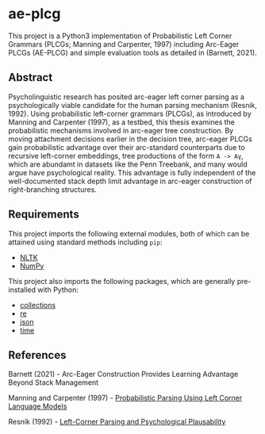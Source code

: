 # ae-plcg
This project is a Python3 implementation of Probabilistic Left Corner Grammars (PLCGs; Manning and Carpenter, 1997) including Arc-Eager PLCGs (AE-PLCG) and simple evaluation tools as detailed in (Barnett, 2021).

## Abstract
Psycholinguistic research has posited arc-eager left corner parsing as a psychologically viable candidate for the human parsing mechanism (Resnik, 1992). Using probabilistic left-corner grammars (PLCGs), as introduced by Manning and Carpenter (1997), as a testbed, this thesis examines the probabilistic mechanisms involved in arc-eager tree construction. By moving attachment decisions earlier in the decision tree, arc-eager PLCGs gain probabilistic advantage over their arc-standard counterparts due to recursive left-corner embeddings, tree productions of the form `A -> Aγ`, which are abundamt in datasets like the Penn Treebank, and many would argue have psychological reality. This advantage is fully independent of the well-documented stack depth limit advantage in arc-eager construction of right-branching structures.  

## Requirements
This project imports the following external modules, both of which can be attained using standard methods including `pip`: 
- [NLTK](https://www.nltk.org/install.html)
- [NumPy](https://numpy.org/install/)

This project also imports the following packages, which are generally pre-installed with Python:
- [collections](https://docs.python.org/3/library/collections.html)
- [re](https://docs.python.org/3/library/re.html)
- [json](https://docs.python.org/3/library/json.html)
- [time](https://docs.python.org/3/library/time.html)

## References
Barnett (2021) - Arc-Eager Construction Provides Learning Advantage Beyond Stack Management

Manning and Carpenter (1997) - [Probabilistic Parsing Using Left Corner Language Models](https://arxiv.org/pdf/cmp-lg/9711003.pdf)

Resnik (1992) - [Left-Corner Parsing and Psychological Plausability](https://www.aclweb.org/anthology/C92-1032.pdf)
